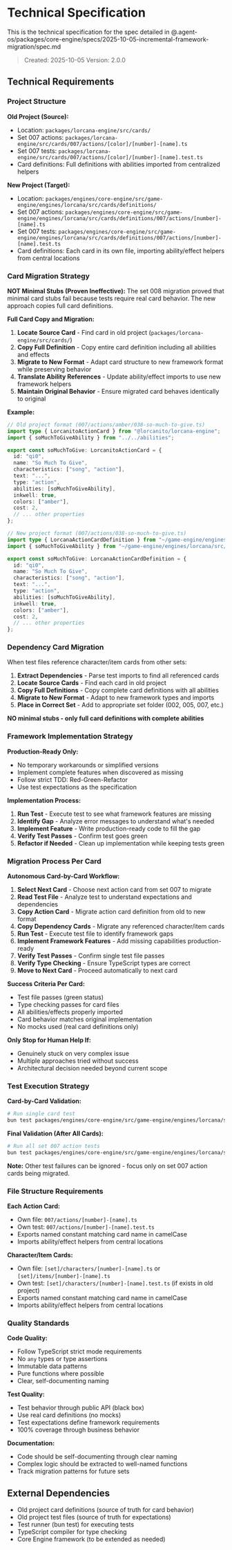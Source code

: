 # Technical Specification

This is the technical specification for the spec detailed in @.agent-os/packages/core-engine/specs/2025-10-05-incremental-framework-migration/spec.md

> Created: 2025-10-05
> Version: 2.0.0

## Technical Requirements

### Project Structure

**Old Project (Source):**
- Location: `packages/lorcana-engine/src/cards/`
- Set 007 actions: `packages/lorcana-engine/src/cards/007/actions/[color]/[number]-[name].ts`
- Set 007 tests: `packages/lorcana-engine/src/cards/007/actions/[color]/[number]-[name].test.ts`
- Card definitions: Full definitions with abilities imported from centralized helpers

**New Project (Target):**
- Location: `packages/engines/core-engine/src/game-engine/engines/lorcana/src/cards/definitions/`
- Set 007 actions: `packages/engines/core-engine/src/game-engine/engines/lorcana/src/cards/definitions/007/actions/[number]-[name].ts`
- Set 007 tests: `packages/engines/core-engine/src/game-engine/engines/lorcana/src/cards/definitions/007/actions/[number]-[name].test.ts`
- Card definitions: Each card in its own file, importing ability/effect helpers from central locations

### Card Migration Strategy

**NOT Minimal Stubs (Proven Ineffective):**
The set 008 migration proved that minimal card stubs fail because tests require real card behavior. The new approach copies full card definitions.

**Full Card Copy and Migration:**

1. **Locate Source Card** - Find card in old project (`packages/lorcana-engine/src/cards/`)
2. **Copy Full Definition** - Copy entire card definition including all abilities and effects
3. **Migrate to New Format** - Adapt card structure to new framework format while preserving behavior
4. **Translate Ability References** - Update ability/effect imports to use new framework helpers
5. **Maintain Original Behavior** - Ensure migrated card behaves identically to original

**Example:**

```typescript
// Old project format (007/actions/amber/038-so-much-to-give.ts)
import type { LorcanitoActionCard } from "@lorcanito/lorcana-engine";
import { soMuchToGiveAbility } from "../../abilities";

export const soMuchToGive: LorcanitoActionCard = {
  id: "qi0",
  name: "So Much To Give",
  characteristics: ["song", "action"],
  text: "...",
  type: "action",
  abilities: [soMuchToGiveAbility],
  inkwell: true,
  colors: ["amber"],
  cost: 2,
  // ... other properties
};

// New project format (007/actions/038-so-much-to-give.ts)
import type { LorcanaActionCardDefinition } from "~/game-engine/engines/lorcana/src/cards/lorcana-card-repository";
import { soMuchToGiveAbility } from "~/game-engine/engines/lorcana/src/abilities/";

export const soMuchToGive: LorcanaActionCardDefinition = {
  id: "qi0",
  name: "So Much To Give",
  characteristics: ["song", "action"],
  text: "...",
  type: "action",
  abilities: [soMuchToGiveAbility],
  inkwell: true,
  colors: ["amber"],
  cost: 2,
  // ... other properties
};
```

### Dependency Card Migration

When test files reference character/item cards from other sets:

1. **Extract Dependencies** - Parse test imports to find all referenced cards
2. **Locate Source Cards** - Find each card in old project
3. **Copy Full Definitions** - Copy complete card definitions with all abilities
4. **Migrate to New Format** - Adapt to new framework types and imports
5. **Place in Correct Set** - Add to appropriate set folder (002, 005, 007, etc.)

**NO minimal stubs - only full card definitions with complete abilities**

### Framework Implementation Strategy

**Production-Ready Only:**
- No temporary workarounds or simplified versions
- Implement complete features when discovered as missing
- Follow strict TDD: Red-Green-Refactor
- Use test expectations as the specification

**Implementation Process:**

1. **Run Test** - Execute test to see what framework features are missing
2. **Identify Gap** - Analyze error messages to understand what's needed
3. **Implement Feature** - Write production-ready code to fill the gap
4. **Verify Test Passes** - Confirm test goes green
5. **Refactor if Needed** - Clean up implementation while keeping tests green

### Migration Process Per Card

**Autonomous Card-by-Card Workflow:**

1. **Select Next Card** - Choose next action card from set 007 to migrate
2. **Read Test File** - Analyze test to understand expectations and dependencies
3. **Copy Action Card** - Migrate action card definition from old to new format
4. **Copy Dependency Cards** - Migrate any referenced character/item cards
5. **Run Test** - Execute test file to identify framework gaps
6. **Implement Framework Features** - Add missing capabilities production-ready
7. **Verify Test Passes** - Confirm single test file passes
8. **Verify Type Checking** - Ensure TypeScript types are correct
9. **Move to Next Card** - Proceed automatically to next card

**Success Criteria Per Card:**
- Test file passes (green status)
- Type checking passes for card files
- All abilities/effects properly imported
- Card behavior matches original implementation
- No mocks used (real card definitions only)

**Only Stop for Human Help If:**
- Genuinely stuck on very complex issue
- Multiple approaches tried without success
- Architectural decision needed beyond current scope

### Test Execution Strategy

**Card-by-Card Validation:**
```bash
# Run single card test
bun test packages/engines/core-engine/src/game-engine/engines/lorcana/src/cards/definitions/007/actions/[number]-[name].test.ts
```

**Final Validation (After All Cards):**
```bash
# Run all set 007 action tests
bun test packages/engines/core-engine/src/game-engine/engines/lorcana/src/cards/definitions/007/actions/
```

**Note:** Other test failures can be ignored - focus only on set 007 action cards being migrated.

### File Structure Requirements

**Each Action Card:**
- Own file: `007/actions/[number]-[name].ts`
- Own test: `007/actions/[number]-[name].test.ts`
- Exports named constant matching card name in camelCase
- Imports ability/effect helpers from central locations

**Character/Item Cards:**
- Own file: `[set]/characters/[number]-[name].ts` or `[set]/items/[number]-[name].ts`
- Own test: `[set]/characters/[number]-[name].test.ts` (if exists in old project)
- Exports named constant matching card name in camelCase
- Imports ability/effect helpers from central locations

### Quality Standards

**Code Quality:**
- Follow TypeScript strict mode requirements
- No `any` types or type assertions
- Immutable data patterns
- Pure functions where possible
- Clear, self-documenting naming

**Test Quality:**
- Test behavior through public API (black box)
- Use real card definitions (no mocks)
- Test expectations define framework requirements
- 100% coverage through business behavior

**Documentation:**
- Code should be self-documenting through clear naming
- Complex logic should be extracted to well-named functions
- Track migration patterns for future sets

## External Dependencies

- Old project card definitions (source of truth for card behavior)
- Old project test files (source of truth for expectations)
- Test runner (bun test) for executing tests
- TypeScript compiler for type checking
- Core Engine framework (to be extended as needed)
